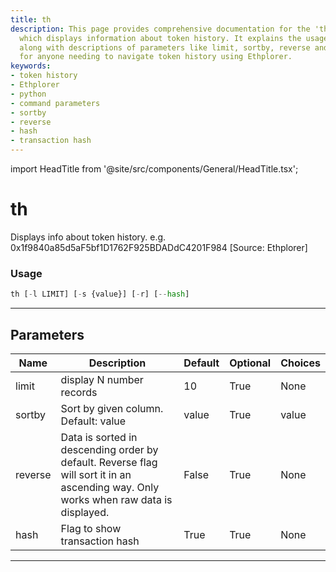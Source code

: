 ```yaml
---
title: th
description: This page provides comprehensive documentation for the 'th' function
  which displays information about token history. It explains the usage of the function,
  along with descriptions of parameters like limit, sortby, reverse and hash. Useful
  for anyone needing to navigate token history using Ethplorer.
keywords:
- token history
- Ethplorer
- python
- command parameters
- sortby
- reverse
- hash
- transaction hash
---
```


import HeadTitle from '@site/src/components/General/HeadTitle.tsx';

<HeadTitle title="th - Onchain - Crypto - Reference | OpenBB Terminal Docs" />

# th

Displays info about token history. e.g. 0x1f9840a85d5aF5bf1D1762F925BDADdC4201F984 [Source: Ethplorer]

### Usage

```python
th [-l LIMIT] [-s {value}] [-r] [--hash]
```

---

## Parameters

| Name | Description | Default | Optional | Choices |
| ---- | ----------- | ------- | -------- | ------- |
| limit | display N number records | 10 | True | None |
| sortby | Sort by given column. Default: value | value | True | value |
| reverse | Data is sorted in descending order by default. Reverse flag will sort it in an ascending way. Only works when raw data is displayed. | False | True | None |
| hash | Flag to show transaction hash | True | True | None |

---
